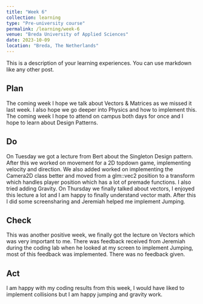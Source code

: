 ```yaml
---
title: "Week 6"
collection: learning
type: "Pre-university course"
permalink: /learning/week-6
venue: "Breda University of Applied Sciences"
date: 2023-10-09
location: "Breda, The Netherlands"
---
```


This is a description of your learning experiences. You can use markdown like any other post.

## Plan

<!---
NOTE: Fill this section in at the beginning of the week!

What do you plan to do this week? What new knowledge do you want to acquire? Do you want to follow any of the learning units for the course? Do you want to work on the assignment for the course? How much time do you estimate you will spend on these tasks?
-->

The coming week I hope we talk about Vectors & Matrices as we missed it last week. I also hope we go deeper into Physics and how to implement this. The coming week I hope to attend on campus both days for once and I hope to learn about Design Patterns.

## Do

<!---
NOTE: Fill this in during the week.

What were you actually able to accomplish? Was it more or less than what you planned? Was the amount of time you thought you would spend on it accurate? If not, what took longer than you thought it would?

Provide as much context as possible. Use code snippets or take screenshots of what you were able to accomplish. Please provide references to any additional sources of information that helped you.
-->

On Tuesday we got a lecture from Bert about the Singleton Design pattern. After this we worked on movement for a 2D topdown game, implementing velocity and direction. We also added worked on implementing the Camera2D class better and moved from a glm::vec2 position to a transform which handles player position which has a lot of premade functions. I also tried adding Gravity. On Thursday we finally talked about vectors, I enjoyed this lecture a lot and I am happy to finally understand vector math. After this I did some screensharing and Jeremiah helped me implement Jumping.

## Check

<!--- 
Note: Fill this in at the end of the week.

What went well? What didn't go so well? What was the most important thing you learned this week?

Did you receive any feedback from the lecturer or your peers? If so, what was that feedback? Were you able to incorporate that feedback?

Did you give anyone else feedback? Who did you give feedback to? How did they respond to your feedback?

NOTE: Any source of feedback is feedback!
-->

This was another positive week, we finally got the lecture on Vectors which was very important to me. There was feedback received from Jeremiah during the coding lab when he looked at my screen to implement Jumping, most of this feedback was implemented. There was no feedback given. 

## Act

<!---
Note: Fill this in at the end of the week.

What action points can you identify from this week? What would you like to improve? What would you like to continue to strengthen?

If your planned time estimates were not accurate, what would you do to improve them?
-->

I am happy with my coding results from this week, I would have liked to implement collisions but I am happy jumping and gravity work.